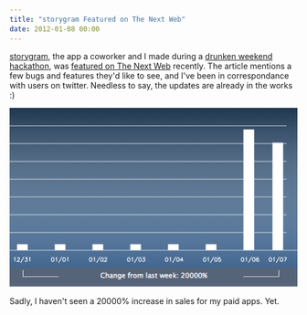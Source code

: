 ```yaml
---
title: "storygram Featured on The Next Web"
date: 2012-01-08 00:00
---
```


[storygram](http://storygram.me/), the app a coworker and I made during a [drunken weekend hackathon](http://ashfurrow.com/2011/12/storygram/), was [featured on The Next Web](http://thenextweb.com/apps/2012/01/06/instagram-meets-500px-with-the-new-ios-app-storygram/) recently. The article mentions a few bugs and features they'd like to see, and I've been in correspondance with users on twitter. Needless to say, the updates are already in the works :)

 ![](/img/import/blog/2012/01/storygram-featured-on-the-next-web/32FF06BC3F844FE890EB3A4BF6472DD6.png)

Sadly, I haven't seen a 20000% increase in sales for my paid apps. Yet.

<!-- more -->
